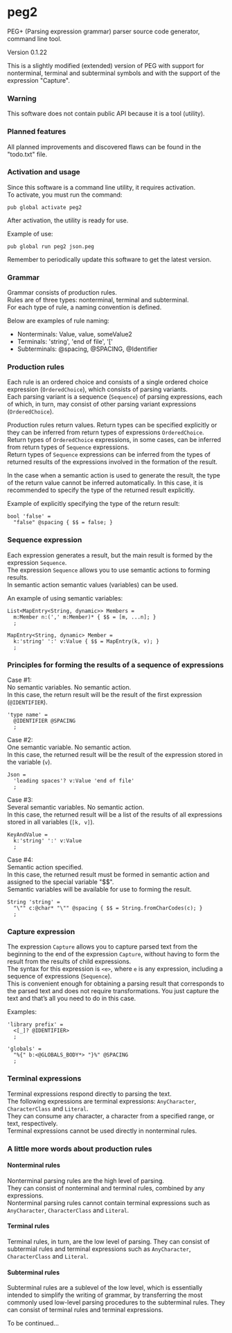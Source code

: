 peg2
=======

PEG+ (Parsing expression grammar) parser source code generator, command line tool.

Version 0.1.22

This is a slightly modified (extended) version of PEG with support for nonterminal, terminal and subterminal symbols and with the support of the expression "Capture". 

### Warning

This software does not contain public API because it is a tool (utility).  

### Planned features

All planned improvements and discovered flaws can be found in the "todo.txt" file.  

### Activation and usage

Since this software is a command line utility, it requires activation.  
To activate, you must run the command:  

```
pub global activate peg2
```

After activation, the utility is ready for use.  

Example of use:  

```
pub global run peg2 json.peg
```

Remember to periodically update this software to get the latest version.  

### Grammar

Grammar consists of production rules.  
Rules are of three types: nonterminal, terminal and subterminal.  
For each type of rule, a naming convention is defined.  

Below are examples of rule naming:  

- Nonterminals: Value, value, someValue2  
- Terminals: 'string', 'end of file', '['  
- Subterminals: @spacing, @SPACING, @Identifier  

### Production rules

Each rule is an ordered choice and consists of a single ordered choice expression (`OrderedChoice`), which consists of parsing variants.  
Each parsing variant is a sequence (`Sequence`) of parsing expressions, each of which, in turn, may consist of other parsing variant expressions (`OrderedChoice`).  

Production rules return values. Return types can be specified explicitly or they can be inferred from return types of expressions `OrderedChoice`.  
Return types of `OrderedChoice` expressions, in some cases, can be inferred from return types of `Sequence` expressions.  
Return types of `Sequence` expressions can be inferred from the types of returned results of the expressions involved in the formation of the result.  

In the case when a semantic action is used to generate the result, the type of the return value cannot be inferred automatically. In this case, it is recommended to specify the type of the returned result explicitly.  

Example of explicitly specifying the type of the return result:  

```
bool 'false' =
  "false" @spacing { $$ = false; }
```

### Sequence expression

Each expression generates a result, but the main result is formed by the expression `Sequence`.  
The expression `Sequence` allows you to use semantic actions to forming results.  
In semantic action semantic values (variables) can be used.  

An example of using semantic variables:  

```
List<MapEntry<String, dynamic>> Members =
  m:Member n:(',' m:Member)* { $$ = [m, ...n]; }
  ;

MapEntry<String, dynamic> Member =
  k:'string' ':' v:Value { $$ = MapEntry(k, v); }
  ;
```

### Principles for forming the results of a sequence of expressions

Case #1:  
No semantic variables. No semantic action.  
In this case, the return result will be the result of the first expression (`@IDENTIFIER`).  

```
'type name' =
  @IDENTIFIER @SPACING
  ;
```

Case #2:  
One semantic variable. No semantic action.  
In this case, the returned result will be the result of the expression stored in the variable (`v`).  

```
Json =
  'leading spaces'? v:Value 'end of file'
  ;
```

Case #3:  
Several semantic variables. No semantic action.  
In this case, the returned result will be a list of the results of all expressions stored in all variables (`[k, v]`).  

```
KeyAndValue =
  k:'string' ':' v:Value
  ;
```

Case #4:  
Semantic action specified.  
In this case, the returned result must be formed in semantic action and assigned to the special variable "$$".  
Semantic variables will be available for use to forming the result.  

```
String 'string' =
  "\"" c:@char* "\"" @spacing { $$ = String.fromCharCodes(c); }
  ;
```

### Capture expression

The expression `Capture` allows you to capture parsed text from the beginning to the end of the expression `Capture`, without having to form the result from the results of child expressions.  
The syntax for this expression is `<e>`, where `e` is any expression, including a sequence of expressions (`Sequence`).  
This is convenient enough for obtaining a parsing result that corresponds to the parsed text and does not require transformations. You just capture the text and that’s all you need to do in this case.  

Examples:  

```
'library prefix' =
  <[_]? @IDENTIFIER>
  ;
```

```
'globals' =
  "%{" b:<@GLOBALS_BODY*> "}%" @SPACING
  ;
```

### Terminal expressions

Terminal expressions respond directly to parsing the text.  
The following expressions are terminal expressions: `AnyCharacter`, `CharacterClass` and `Literal`.  
They can consume any character, a character from a specified range, or text, respectively.  
Terminal expressions cannot be used directly in nonterminal rules.  

### A little more words about production rules

#### Nonterminal rules

Nonterminal parsing rules are the high level of parsing.  
They can consist of nonterminal and terminal rules, combined by any expressions.  
Nonterminal parsing rules cannot contain terminal expressions such as `AnyCharacter`, `CharacterClass` and `Literal`.  

#### Terminal rules

Terminal rules, in turn, are the low level of parsing. They can consist of subtermial rules and terminal expressions such as `AnyCharacter`, `CharacterClass` and `Literal`.  

#### Subterminal rules

Subterminal rules are a sublevel of the low level, which is essentially intended to simplify the writing of grammar, by transferring the most commonly used low-level parsing procedures to the subterminal rules. They can consist of terminal rules and terminal expressions.  

To be continued...
